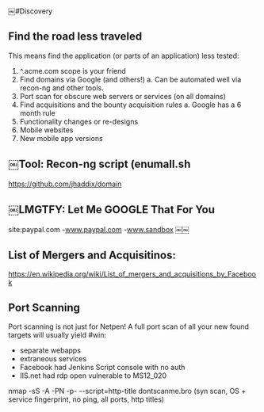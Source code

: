 ￼#Discovery

## Find the road less traveled
This means find the application (or parts of an application) less tested:

1. ^.acme.com scope is your friend
2. Find domains via Google (and others!)
  a. Can be automated well via recon-ng and other tools.
3. Port scan for obscure web servers or services (on all domains)
4. Find acquisitions and the bounty acquisition rules
  a. Google has a 6 month rule
5. Functionality changes or re-designs
6. Mobile websites
7. New mobile app versions

## ￼Tool: Recon-ng script (enumall.sh
https://github.com/jhaddix/domain

## ￼LMGTFY: Let Me GOOGLE That For You
site:paypal.com -www.paypal.com -www.sandbox
￼￼
## List of Mergers and Acquisitinos:
https://en.wikipedia.org/wiki/List_of_mergers_and_acquisitions_by_Facebook

## Port Scanning
Port scanning is not just for Netpen! A full port scan of all your new found targets will usually yield #win:

- separate webapps
- extraneous services
- Facebook had Jenkins Script console with no auth
- IIS.net had rdp open vulnerable to MS12_020

nmap -sS -A -PN -p- --script=http-title dontscanme.bro (syn scan, OS + service fingerprint, no ping, all ports, http titles)
